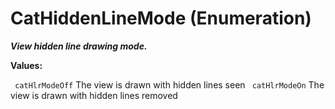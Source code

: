 # CatHiddenLineMode (Enumeration)

**_View hidden line drawing mode._**

**Values:**

` catHlrModeOff`      The view is drawn with hidden lines seen
` catHlrModeOn`      The view is drawn with hidden lines removed